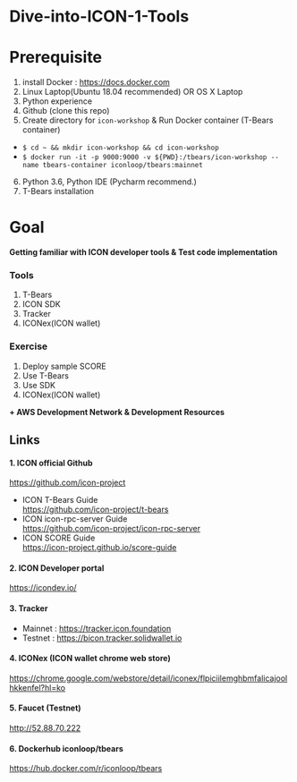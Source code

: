 # Dive-into-ICON-1-Tools
  
# Prerequisite
1. install Docker : https://docs.docker.com
2. Linux Laptop(Ubuntu 18.04 recommended) OR OS X Laptop
3. Python experience  
4. Github (clone this repo)   
5. Create directory for `icon-workshop` & Run Docker container (T-Bears container)  
 * ```$ cd ~ && mkdir icon-workshop && cd icon-workshop```
 * ```$ docker run -it -p 9000:9000 -v ${PWD}:/tbears/icon-workshop --name tbears-container iconloop/tbears:mainnet```
6. Python 3.6, Python IDE (Pycharm recommend.)
7. T-Bears installation

# Goal 


**Getting familiar with ICON developer tools & Test code implementation**

### Tools

1. T-Bears
2. ICON SDK
3. Tracker
4. ICONex(ICON wallet)

### Exercise
1. Deploy sample SCORE 
2. Use T-Bears
3. Use SDK
4. ICONex(ICON wallet)

**\+ AWS Development Network & Development Resources**
 
 
## Links

#### 1. ICON official Github
https://github.com/icon-project

* ICON T-Bears Guide  
https://github.com/icon-project/t-bears
* ICON icon-rpc-server Guide  
https://github.com/icon-project/icon-rpc-server
* ICON SCORE Guide  
https://icon-project.github.io/score-guide


#### 2. ICON Developer portal
https://icondev.io/

#### 3. Tracker
* Mainnet : https://tracker.icon.foundation
* Testnet : https://bicon.tracker.solidwallet.io


#### 4. ICONex (ICON wallet chrome web store)
https://chrome.google.com/webstore/detail/iconex/flpiciilemghbmfalicajoolhkkenfel?hl=ko

#### 5. Faucet (Testnet)
http://52.88.70.222


#### 6. Dockerhub iconloop/tbears
https://hub.docker.com/r/iconloop/tbears
